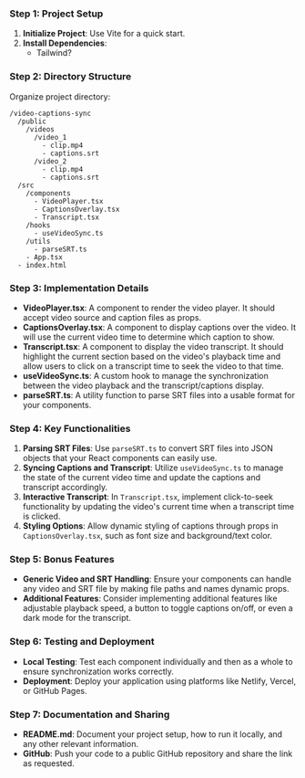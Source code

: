 ### Step 1: Project Setup

1. **Initialize Project**: Use Vite for a quick start.
2. **Install Dependencies**: 
    * Tailwind?

### Step 2: Directory Structure

Organize project directory:

```
/video-captions-sync
  /public
    /videos
      /video_1
        - clip.mp4
        - captions.srt
      /video_2
        - clip.mp4
        - captions.srt
  /src
    /components
      - VideoPlayer.tsx
      - CaptionsOverlay.tsx
      - Transcript.tsx
    /hooks
      - useVideoSync.ts
    /utils
      - parseSRT.ts
    - App.tsx
  - index.html
```

### Step 3: Implementation Details

- **VideoPlayer.tsx**: A component to render the video player. It should accept video source and caption files as props.
- **CaptionsOverlay.tsx**: A component to display captions over the video. It will use the current video time to determine which caption to show.
- **Transcript.tsx**: A component to display the video transcript. It should highlight the current section based on the video's playback time and allow users to click on a transcript time to seek the video to that time.
- **useVideoSync.ts**: A custom hook to manage the synchronization between the video playback and the transcript/captions display.
- **parseSRT.ts**: A utility function to parse SRT files into a usable format for your components.

### Step 4: Key Functionalities

1. **Parsing SRT Files**: Use `parseSRT.ts` to convert SRT files into JSON objects that your React components can easily use.
2. **Syncing Captions and Transcript**: Utilize `useVideoSync.ts` to manage the state of the current video time and update the captions and transcript accordingly.
3. **Interactive Transcript**: In `Transcript.tsx`, implement click-to-seek functionality by updating the video's current time when a transcript time is clicked.
4. **Styling Options**: Allow dynamic styling of captions through props in `CaptionsOverlay.tsx`, such as font size and background/text color.

### Step 5: Bonus Features

- **Generic Video and SRT Handling**: Ensure your components can handle any video and SRT file by making file paths and names dynamic props.
- **Additional Features**: Consider implementing additional features like adjustable playback speed, a button to toggle captions on/off, or even a dark mode for the transcript.

### Step 6: Testing and Deployment

- **Local Testing**: Test each component individually and then as a whole to ensure synchronization works correctly.
- **Deployment**: Deploy your application using platforms like Netlify, Vercel, or GitHub Pages.

### Step 7: Documentation and Sharing

- **README.md**: Document your project setup, how to run it locally, and any other relevant information.
- **GitHub**: Push your code to a public GitHub repository and share the link as requested.